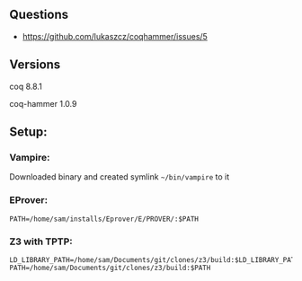 ## Questions

-   https://github.com/lukaszcz/coqhammer/issues/5


## Versions

coq 8.8.1

coq-hammer 1.0.9


## Setup:

### Vampire:

Downloaded binary and created symlink `~/bin/vampire` to it


### EProver:

```
PATH=/home/sam/installs/Eprover/E/PROVER/:$PATH
```


### Z3 with TPTP:

```
LD_LIBRARY_PATH=/home/sam/Documents/git/clones/z3/build:$LD_LIBRARY_PATH
PATH=/home/sam/Documents/git/clones/z3/build:$PATH
```
